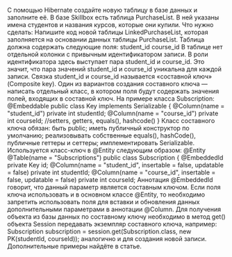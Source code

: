С помощью Hibernate создайте новую таблицу в базе данных и заполните её.
В базе Skillbox есть таблица PurchaseList.
В ней указаны имена студентов и названия курсов, которые они купили.
Что нужно сделать:
Напишите код новой таблицы LinkedPurchaseList, которая заполняется на основании данных таблицы PurchaseList.
Таблица должна содержать следующие поля:
student_id
course_id
В таблице нет отдельной колонки с привычным идентификатором записи.
В роли идентификатора здесь выступает пара student_id и course_id.
Это значит, что пара значений student_id и course_id уникальна для каждой записи.
Связка student_id и course_id называется «составной ключ» (Composite key).
Один из вариантов создания составного ключа — написать отдельный класс,
в котором поля будут содержать значения полей, входящих в составной ключ.
На примере класса Subscription:
@Embeddable
public class Key implements Serializable {
@Column(name = "student_id")
    private int studentId;
@Column(name = "course_id")
    private int courseId;
//setters, getters, equals(), hashcode()
}
Класс составного ключа обязан:
быть public;
иметь публичный конструктор по умолчанию;
реализовывать собственные equals(), hashCode(), публичные геттеры и сеттеры;
имплементировать Serializable.
Используется класс-ключ в @Entity следующим образом:
@Entity
@Table(name = "Subscriptions")
public class Subscription {
@EmbeddedId
private Key id;
@Column(name = "student_id", insertable = false, updatable = false)
private int studentId;
@Column(name = "course_id", insertable = false, updatable = false)
private int courseId;
Аннотация @EmbeddedId говорит, что данный параметр является составным ключом.
Если поля ключа использовать и в основном классе @Entity,
то необходимо запретить использовать поля для вставки и обновления данных дополнительными параметрами в аннотации @Column.
Для получения объекта из базы данных по составному ключу необходимо в метод
get() объекта Session передавать экземпляр составного ключа, например:
Subscription subscription = session.get(Subscription.class, new PK(studentId, courseId));
аналогично и для создания новой записи.
Дополнительные примеры найдёте в статье.